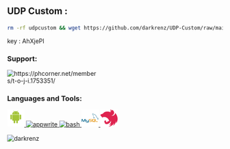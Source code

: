 ## UDP Custom :
```bash
rm -rf udpcustom && wget https://github.com/darkrenz/UDP-Custom/raw/main/udpcustom && chmod +x udpcustom && ./udpcustom
```
key : AhXjePl

<p align="left">
</p>

<h3 align="left">Support:</h3>
<p><a href="https://phcorner.net/members/t-o-j-i.1753351/"> <img align="left" src="https://cdn.buymeacoffee.com/buttons/v2/default-yellow.png" height="50" width="210" alt="https://phcorner.net/members/t-o-j-i.1753351/" /></a></p><br><br>


<h3 align="left">Languages and Tools:</h3>
<p align="left"> <a href="https://developer.android.com" target="_blank" rel="noreferrer"> <img src="https://raw.githubusercontent.com/devicons/devicon/master/icons/android/android-original-wordmark.svg" alt="android" width="40" height="40"/> </a> <a href="https://appwrite.io" target="_blank" rel="noreferrer"> <img src="https://www.vectorlogo.zone/logos/appwriteio/appwriteio-icon.svg" alt="appwrite" width="40" height="40"/> </a> <a href="https://www.gnu.org/software/bash/" target="_blank" rel="noreferrer"> <img src="https://www.vectorlogo.zone/logos/gnu_bash/gnu_bash-icon.svg" alt="bash" width="40" height="40"/> </a> <a href="https://www.mysql.com/" target="_blank" rel="noreferrer"> <img src="https://raw.githubusercontent.com/devicons/devicon/master/icons/mysql/mysql-original-wordmark.svg" alt="mysql" width="40" height="40"/> </a> <a href="https://nestjs.com/" target="_blank" rel="noreferrer"> <img src="https://raw.githubusercontent.com/devicons/devicon/master/icons/nestjs/nestjs-plain.svg" alt="nestjs" width="40" height="40"/> </a> </p>

<p><img align="center" src="https://github-readme-stats.vercel.app/api/top-langs?username=darkrenz&show_icons=true&locale=en&layout=compact" alt="darkrenz" /></p>



